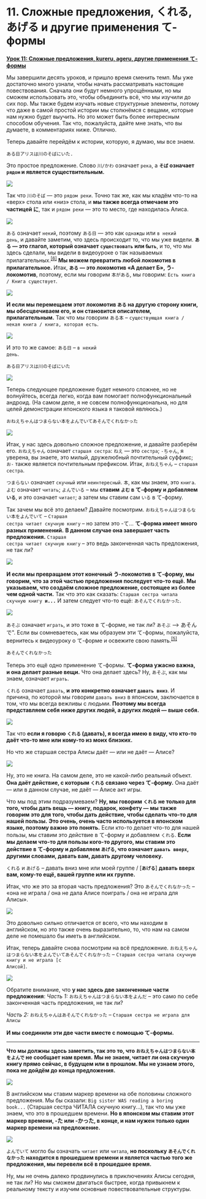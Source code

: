 # **11. Сложные предложения, くれる, あげる и другие применения て-формы**

[**Урок 11: Сложные предложения, kureru, ageru, другие применения て-формы**](https://www.youtube.com/watch?v=3X2ZCWazrDw&list=PLg9uYxuZf8x_A-vcqqyOFZu06WlhnypWj&index=13)

Мы завершили десять уроков, и пришло время сменить темп. Мы уже достаточно много узнали, чтобы начать рассматривать настоящие повествования. Сначала они будут немного упрощёнными, но мы сможем использовать это, чтобы объединить всё, что мы изучили до сих пор. Мы также будем изучать новые структурные элементы, потому что даже в самой простой истории мы столкнёмся с вещами, которые нам нужно будет выучить. Но это может быть более интересным способом обучения. Так что, пожалуйста, дайте мне знать, что вы думаете, в комментариях ниже. Отлично.

Теперь давайте перейдём к истории, которую, я думаю, мы все знаем.

<code>ある日アリスは川のそばにいた.</code>

Это простое предложение. Слово <code>川/かわ</code> означает <code>река</code>, а **<code>そば</code> означает <code>рядом</code> и является существительным.**

![](image937.webp)

Так что <code>川のそば</code> — это <code>рядом реки</code>. Точно так же, как мы кладём что-то на «верх» стола или «низ» стола, и **мы также всегда отмечаем это частицей に**, так и <code>рядом реки</code> — это то место, где находилась Алиса.

![](image564.webp)

<code>ある</code> означает <code>некий</code>, поэтому <code>ある日</code> — это как <code>однажды</code> или <code>в некий день</code>, и давайте заметим, что здесь происходит то, что мы уже видели. **<code>ある</code> — это глагол, который означает <code>существовать</code> или <code>быть</code>**, и то, что мы здесь сделали, мы видели в видеоуроке о так называемых прилагательных.<sup>[[6]](./6-adjectives.md)</sup> **Мы можем превратить любой локомотив в прилагательное.** Итак, **<code>ある</code> — это локомотив «А делает Б», う-локомотив**, поэтому, если мы говорим <code>本がある</code>, мы говорим: <code>Есть книга / Книга существует</code>.

![](image358.webp)

**И если мы перемещаем этот локомотив <code>ある</code> на другую сторону книги, мы обесцвечиваем его, и он становится описателем, прилагательным.** Так что мы говорим <code>ある本</code> – <code>существующая книга / некая книга / книга, которая есть</code>.

![](image350.webp)

И это то же самое: <code>ある日</code> – <code>в некий день</code>.

<code>ある日アリスは川のそばにいた</code>

![](image608.webp)

Теперь следующее предложение будет немного сложнее, но не волнуйтесь, всегда легко, когда вам помогает полнофункциональный андроид. (На самом деле, я не совсем полнофункциональна, но для целей демонстрации японского языка я таковой являюсь.)

<code>おねえちゃんはつまらない本をよんでいてあそんでくれなかった</code>

![](image186.webp)

Итак, у нас здесь довольно сложное предложение, и давайте разберём его. <code>おねえちゃん</code> означает <code>старшая сестра</code>: <code>ねえ</code> — это <code>сестра</code>; <code>-ちゃん</code>, я уверена, вы знаете, это милый, дружелюбный почтительный суффикс; <code>お-</code> также является почтительным префиксом. Итак, <code>おねえちゃん</code> – <code>старшая сестра</code>.

<code>つまらない</code> означает <code>скучный</code> или <code>неинтересный</code>. <code>本</code>, как мы знаем, это <code>книга</code>. <code>よむ</code> означает <code>читать</code>; <code>よんでいる</code> – мы **ставим <code>よむ</code> в て-форму и добавляем <code>いる</code>**, и это означает <code>читает</code>; а затем мы ставим сам <code>いる</code> в て-форму.

Так зачем мы всё это делаем? Давайте посмотрим. <code>おねえちゃんはつまらない本をよんでいて</code> – <code>Старшая сестра читает скучную книгу</code> – но затем это -て... **て-форма имеет много разных применений.** **В данном случае она завершает часть предложения.** <code>Старшая сестра читает скучную книгу</code> – это ведь законченная часть предложения, не так ли?

![](image451.webp)

**И если мы превращаем этот конечный う-локомотив в て-форму, мы говорим, что за этой частью предложения последует что-то ещё.** **Мы указываем, что создаём сложное предложение, состоящее из более чем одной части.** Так что это как сказать: <code>Старшая сестра читала скучную книгу **и...**</code> И затем следует что-то ещё: <code>あそんでくれなかった</code>.

![](image1113.webp)

<code>あそぶ</code> означает <code>играть</code>, и это тоже в て-форме, не так ли? <code>あそぶ</code> --> あそんで". Если вы сомневаетесь, как мы образуем эти て-формы, пожалуйста, вернитесь к видеоуроку о て-форме и освежите свою память.<sup>[[5]](./5-verb-groups-and-the-て-form.md)</sup>

<code>あそんでくれなかった</code>

Теперь это ещё одно применение て-формы. **て-форма ужасно важна, и она делает разные вещи.** Что она делает здесь? Ну, <code>あそぶ</code>, как мы знаем, означает <code>играть</code>.

<code>くれる</code> означает <code>давать</code>, **и это конкретно означает <code>давать вниз</code>**. И причина, по которой мы говорим <code>давать вниз</code> в японском, заключается в том, что мы всегда вежливы с людьми. **Поэтому мы всегда представляем себя ниже других людей, а других людей — выше себя.**

![](image86.webp)

Так что **если я говорю <code>くれる</code> (давать), я всегда имею в виду, что кто-то даёт что-то мне или кому-то из моих близких.**

Но что же старшая сестра Алисы даёт — или не даёт — Алисе?

![](image391.webp)

Ну, это не книга. На самом деле, это не какой-либо реальный объект. **Она даёт действие, с которым <code>くれる</code> связано через て-форму.** Она даёт — или в данном случае, не даёт — Алисе акт игры.

Что мы под этим подразумеваем? **Ну, мы говорим <code>くれる</code> не только для того, чтобы дать вещь — книгу, подарок, конфету — мы также говорим это для того, чтобы дать действие, чтобы сделать что-то для нашей пользы.** **Это очень, очень часто используется в японском языке, поэтому важно это понять.** Если кто-то делает что-то для нашей пользы, мы ставим это действие в て-форму и добавляем <code>くれる</code>. **Если мы делаем что-то для пользы кого-то другого, мы ставим это действие в て-форму и добавляем <code>あげる</code>, что означает <code>давать вверх</code>, другими словами, давать вам, давать другому человеку.**

<code>くれる</code> и <code>あげる</code> – давать вниз мне или моей группе / \[<code>**あげる**</code>\] **давать вверх вам, кому-то ещё, вашей группе или их группе.**

Итак, что же это за вторая часть предложения? Это <code>あそんでくれなかった</code> – «она не играла / она не дала Алисе поиграть / она не играла для Алисы».

![](image344.webp)

Это довольно сильно отличается от всего, что мы находим в английском, но это также очень выразительно, то, что нам на самом деле не помешало бы иметь в английском.

Итак, теперь давайте снова посмотрим на всё предложение. <code>おねえちゃんはつまらない本をよんでいてあそんでくれなかった</code> – <code>Старшая сестра читала скучную книгу и не играла [с Алисой]</code>.

![](image108.webp)

Обратите внимание, что **у нас здесь две законченные части предложения**:
*Часть 1:* <code>おねえちゃんはつまらない本をよんだ</code> – это само по себе законченная часть предложения, не так ли?

*Часть 2:* <code>おねえちゃんはあそんでくれなかった</code> – <code>Старшая сестра не играла для Алисы</code>

**И мы соединили эти две части вместе с помощью て-формы.**

---

**Что мы должны здесь заметить, так это то, что <code>おねえちゃんはつまらない本をよんで</code> не сообщает нам время.** **Мы не знаем, читает ли она скучную книгу прямо сейчас, в будущем или в прошлом. Мы не узнаем этого, пока не дойдём до конца предложения.**

![](image1016.webp)

В английском мы ставим маркер времени на обе половины сложного предложения. Мы бы сказали: <code>Big sister WAS reading a boring book...</code> (Старшая сестра ЧИТАЛА скучную книгу...), так что мы уже знаем, что это в прошедшем времени. **Но в японском мы ставим этот маркер времени, -た или -かった, в конце, и нам нужен только один маркер времени на предложение.**

![](image461.webp)

<code>よんでいて</code> могло бы означать <code>читает</code> или <code>читала</code>, **но поскольку <code>あそんでくれなかった</code> находится в прошедшем времени и является частью того же предложения, мы перевели всё в прошедшее время.**

Ну, мы не очень далеко продвинулись в приключениях Алисы сегодня, не так ли? Но мы сможем двигаться быстрее, когда привыкнем к реальному тексту и изучим основные повествовательные структуры.